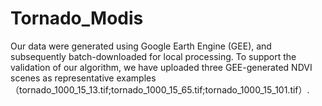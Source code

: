 # Tornado_Modis
Our data were generated using Google Earth Engine (GEE), and subsequently batch-downloaded for local processing. To support the validation of our algorithm, we have uploaded three GEE-generated NDVI scenes as representative examples（tornado_1000_15_13.tif;tornado_1000_15_65.tif;tornado_1000_15_101.tif）.

